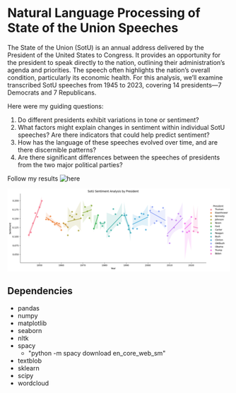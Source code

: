 # Natural Language Processing of State of the Union Speeches

The State of the Union (SotU) is an annual address delivered by the President of the United States to Congress. It provides an opportunity for the president to speak directly to the nation, outlining their administration’s agenda and priorities. The speech often highlights the nation’s overall condition, particularly its economic health. For this analysis, we’ll examine transcribed SotU speeches from 1945 to 2023, covering 14 presidents—7 Democrats and 7 Republicans.

Here were my guiding questions:

1. Do different presidents exhibit variations in tone or sentiment?
2. What factors might explain changes in sentiment within individual SotU speeches? Are there indicators that could help predict sentiment?
3. How has the language of these speeches evolved over time, and are there discernible patterns?
4. Are there significant differences between the speeches of presidents from the two major political parties?

Follow my results ![here](https://github.com/zberman1234/Presidential-NLP/blob/main/NLP_State_of_the_Union_Analysis.ipynb)

![text](https://github.com/zberman1234/NLP-State-of-the-Union/blob/main/sentiment.png "SotU Sentiment Analysis")

## Dependencies

- pandas
- numpy
- matplotlib
- seaborn
- nltk
- spacy
    - "python -m spacy download en_core_web_sm"
- textblob
- sklearn
- scipy
- wordcloud
